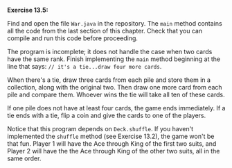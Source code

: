 **Exercise 13.5:**

Find and open the file `War.java` in the repository.
The `main` method contains all the code from the last section of this chapter.
Check that you can compile and run this code before proceeding.

The program is incomplete; it does not handle the case when two cards have the same rank.
Finish implementing the `main` method beginning at the line that says: `// it's a tie...draw four more cards`.

When there's a tie, draw three cards from each pile and store them in a collection, along with the original two.
Then draw one more card from each pile and compare them.
Whoever wins the tie will take all ten of these cards.

If one pile does not have at least four cards, the game ends immediately.
If a tie ends with a tie, flip a coin and give the cards to one of the players.

Notice that this program depends on `Deck.shuffle`.
If you haven't implemented the `shuffle` method (see Exercise 13.2), the game won't be that fun.
Player 1 will have the Ace through King of the first two suits, and Player 2 will have the the Ace through King of the other two suits, all in the same order.
